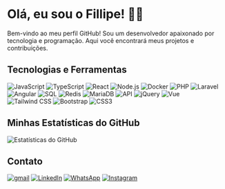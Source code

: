 

# Olá, eu sou o Fillipe! 👨‍💻 

Bem-vindo ao meu perfil GitHub! Sou um desenvolvedor apaixonado por tecnologia e programação. Aqui você encontrará meus projetos e contribuições.

## Tecnologias e Ferramentas

![JavaScript](https://img.shields.io/badge/-JavaScript-F7DF1E?style=flat&logo=javascript&logoColor=black)
![TypeScript](https://img.shields.io/badge/-TypeScript-007ACC?style=flat&logo=typescript&logoColor=white)
![React](https://img.shields.io/badge/-React-61DAFB?style=flat&logo=react&logoColor=white)
![Node.js](https://img.shields.io/badge/-Node.js-339933?style=flat&logo=node.js&logoColor=white)
![Docker](https://img.shields.io/badge/-Docker-2496ED?style=flat&logo=docker&logoColor=white)
![PHP](https://img.shields.io/badge/-PHP-777BB4?style=flat&logo=php&logoColor=white)
![Laravel](https://img.shields.io/badge/-Laravel-FF2D20?style=flat&logo=laravel&logoColor=white)
![Angular](https://img.shields.io/badge/-Angular-DD0031?style=flat&logo=angular&logoColor=white)
![SQL](https://img.shields.io/badge/-SQL-4479A1?style=flat&logo=postgresql&logoColor=white)
![Redis](https://img.shields.io/badge/-Redis-DC382D?style=flat&logo=redis&logoColor=white)
![MariaDB](https://img.shields.io/badge/-MariaDB-003545?style=flat&logo=mariadb&logoColor=white)
![API](https://img.shields.io/badge/-API-005571?style=flat&logo=api&logoColor=white)
![jQuery](https://img.shields.io/badge/-jQuery-0769AD?style=flat&logo=jquery&logoColor=white)
![Vue](https://img.shields.io/badge/-Vue-4FC08D?style=flat&logo=vue.js&logoColor=white)
![Tailwind CSS](https://img.shields.io/badge/-Tailwind%20CSS-38B2AC?style=flat&logo=tailwind-css&logoColor=white)
![Bootstrap](https://img.shields.io/badge/-Bootstrap-7952B3?style=flat&logo=bootstrap&logoColor=white)
![CSS3](https://img.shields.io/badge/-CSS3-1572B6?style=flat&logo=css3&logoColor=white)



## Minhas Estatísticas do GitHub

![Estatísticas do GitHub](https://github-readme-stats.vercel.app/api?username=fillipecool&show_icons=true&theme=radical)

<!-- ![Linguagens Mais Usadas](https://github-readme-stats.vercel.app/api/top-langs/?username=fillipecool&layout=compact&theme=radical)

[![Contribuições Recentes](https://github-readme-streak-stats.herokuapp.com/?user=fillipecool&theme=radical)](https://github.com/fillipecool) -->

## Contato

[![gmail](https://img.shields.io/badge/Gmail-D14836?style=for-the-badge&logo=gmail&logoColor=white)](mailto:fillipecool@gmail.com)
[![LinkedIn](https://img.shields.io/badge/LinkedIn-0077B5?style=for-the-badge&logo=linkedin&logoColor=white)](https://www.linkedin.com/in/fillipefrt/)
[![WhatsApp](https://img.shields.io/badge/WhatsApp-25D366?style=for-the-badge&logo=whatsapp&logoColor=white)](https://wa.me/5527998697953)
[![Instagram](https://img.shields.io/badge/Instagram-%23E4405F?style=for-the-badge&logo=instagram&logoColor=white)](https://www.instagram.com/fillipecool/)


